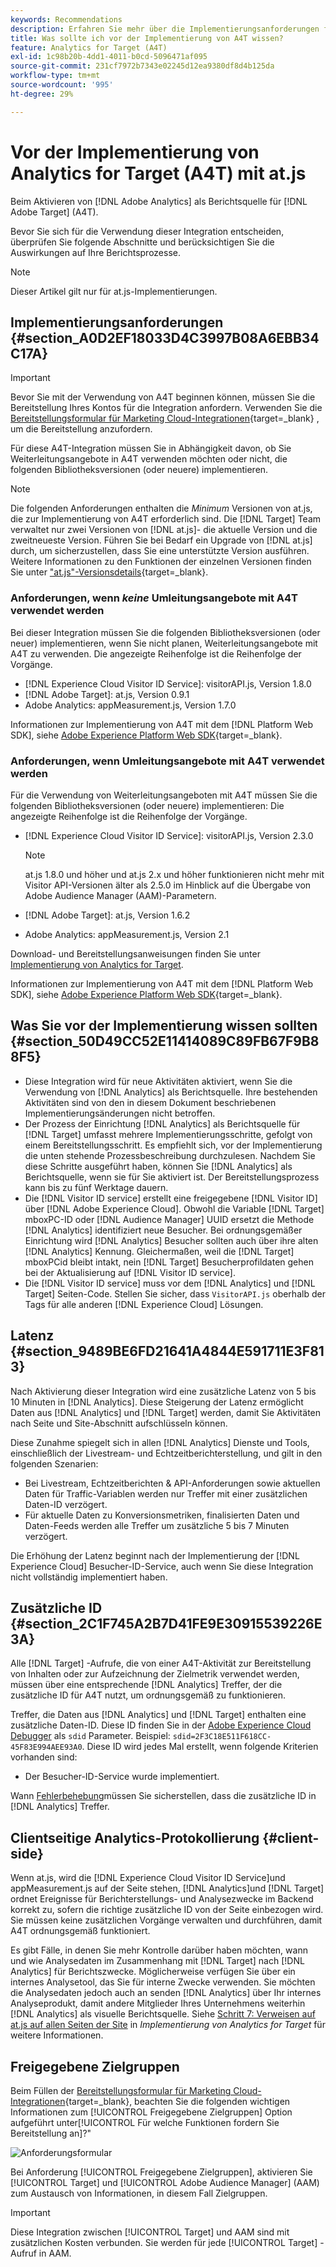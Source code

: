 ```yaml
---
keywords: Recommendations
description: Erfahren Sie mehr über die Implementierungsanforderungen für Analytics für [!DNL Target] (A4T) und was Sie beachten sollten, bevor Sie diese Integration implementieren.
title: Was sollte ich vor der Implementierung von A4T wissen?
feature: Analytics for Target (A4T)
exl-id: 1c98b20b-4dd1-4011-b0cd-5096471af095
source-git-commit: 231cf7972b7343e02245d12ea9380df8d4b125da
workflow-type: tm+mt
source-wordcount: '995'
ht-degree: 29%

---
```


# Vor der Implementierung von Analytics for Target (A4T) mit at.js

Beim Aktivieren von [!DNL Adobe Analytics] als Berichtsquelle für [!DNL Adobe Target] (A4T).

Bevor Sie sich für die Verwendung dieser Integration entscheiden, überprüfen Sie folgende Abschnitte und berücksichtigen Sie die Auswirkungen auf Ihre Berichtsprozesse.

>[!NOTE]
>
>Dieser Artikel gilt nur für at.js-Implementierungen.

## Implementierungsanforderungen {#section_A0D2EF18033D4C3997B08A6EBB34C17A}

>[!IMPORTANT]
>
>Bevor Sie mit der Verwendung von A4T beginnen können, müssen Sie die Bereitstellung Ihres Kontos für die Integration anfordern. Verwenden Sie die [Bereitstellungsformular für Marketing Cloud-Integrationen](https://survey.adobe.com/jfe/form/SV_ekBHTLSoP5Zki2y){target=_blank} , um die Bereitstellung anzufordern.

Für diese A4T-Integration müssen Sie in Abhängigkeit davon, ob Sie Weiterleitungsangebote in A4T verwenden möchten oder nicht, die folgenden Bibliotheksversionen (oder neuere) implementieren.

>[!NOTE]
>
>Die folgenden Anforderungen enthalten die *Minimum* Versionen von at.js, die zur Implementierung von A4T erforderlich sind. Die [!DNL Target] Team verwaltet nur zwei Versionen von [!DNL at.js]- die aktuelle Version und die zweitneueste Version. Führen Sie bei Bedarf ein Upgrade von [!DNL at.js] durch, um sicherzustellen, dass Sie eine unterstützte Version ausführen. Weitere Informationen zu den Funktionen der einzelnen Versionen finden Sie unter [&quot;at.js&quot;-Versionsdetails](https://developer.adobe.com/target/implement/client-side/atjs/target-atjs-versions/){target=_blank}.

### Anforderungen, wenn *keine* Umleitungsangebote mit A4T verwendet werden

Bei dieser Integration müssen Sie die folgenden Bibliotheksversionen (oder neuer) implementieren, wenn Sie nicht planen, Weiterleitungsangebote mit A4T zu verwenden. Die angezeigte Reihenfolge ist die Reihenfolge der Vorgänge.

* [!DNL Experience Cloud Visitor ID Service]: visitorAPI.js, Version 1.8.0
* [!DNL Adobe Target]: at.js, Version 0.9.1
* Adobe Analytics: appMeasurement.js, Version 1.7.0

Informationen zur Implementierung von A4T mit dem [!DNL Platform Web SDK], siehe [Adobe Experience Platform Web SDK](https://developer.adobe.com/target/implement/client-side/aep-web-sdk/){target=_blank}.

### Anforderungen, wenn Umleitungsangebote mit A4T verwendet werden

Für die Verwendung von Weiterleitungsangeboten mit A4T müssen Sie die folgenden Bibliotheksversionen (oder neuere) implementieren: Die angezeigte Reihenfolge ist die Reihenfolge der Vorgänge.

* [!DNL Experience Cloud Visitor ID Service]: visitorAPI.js, Version 2.3.0

   >[!NOTE]
   >
   >at.js 1.8.0 und höher und at.js 2.x und höher funktionieren nicht mehr mit Visitor API-Versionen älter als 2.5.0 im Hinblick auf die Übergabe von Adobe Audience Manager (AAM)-Parametern.

* [!DNL Adobe Target]: at.js, Version 1.6.2

* Adobe Analytics: appMeasurement.js, Version 2.1

Download- und Bereitstellungsanweisungen finden Sie unter [Implementierung von Analytics for Target](/help/main/c-integrating-target-with-mac/a4t/a4timplementation.md).

Informationen zur Implementierung von A4T mit dem [!DNL Platform Web SDK], siehe [Adobe Experience Platform Web SDK](https://developer.adobe.com/target/implement/client-side/aep-web-sdk/){target=_blank}.

## Was Sie vor der Implementierung wissen sollten {#section_50D49CC52E11414089C89FB67F9B88F5}

* Diese Integration wird für neue Aktivitäten aktiviert, wenn Sie die Verwendung von [!DNL Analytics] als Berichtsquelle. Ihre bestehenden Aktivitäten sind von den in diesem Dokument beschriebenen Implementierungsänderungen nicht betroffen.
* Der Prozess der Einrichtung [!DNL Analytics] als Berichtsquelle für [!DNL Target] umfasst mehrere Implementierungsschritte, gefolgt von einem Bereitstellungsschritt. Es empfiehlt sich, vor der Implementierung die unten stehende Prozessbeschreibung durchzulesen. Nachdem Sie diese Schritte ausgeführt haben, können Sie [!DNL Analytics] als Berichtsquelle, wenn sie für Sie aktiviert ist. Der Bereitstellungsprozess kann bis zu fünf Werktage dauern.
* Die [!DNL Visitor ID service] erstellt eine freigegebene [!DNL Visitor ID] über [!DNL Adobe Experience Cloud]. Obwohl die Variable [!DNL Target] mboxPC-ID oder [!DNL Audience Manager] UUID ersetzt die Methode [!DNL Analytics] identifiziert neue Besucher. Bei ordnungsgemäßer Einrichtung wird [!DNL Analytics] Besucher sollten auch über ihre alten [!DNL Analytics] Kennung. Gleichermaßen, weil die [!DNL Target] mboxPCid bleibt intakt, nein [!DNL Target] Besucherprofildaten gehen bei der Aktualisierung auf [!DNL Visitor ID service].
* Die [!DNL Visitor ID service] muss vor dem [!DNL Analytics] und [!DNL Target] Seiten-Code. Stellen Sie sicher, dass `VisitorAPI.js` oberhalb der Tags für alle anderen [!DNL Experience Cloud] Lösungen.

## Latenz {#section_9489BE6FD21641A4844E591711E3F813}

Nach Aktivierung dieser Integration wird eine zusätzliche Latenz von 5 bis 10 Minuten in [!DNL Analytics]. Diese Steigerung der Latenz ermöglicht Daten aus [!DNL Analytics] und [!DNL Target] werden, damit Sie Aktivitäten nach Seite und Site-Abschnitt aufschlüsseln können.

Diese Zunahme spiegelt sich in allen [!DNL Analytics] Dienste und Tools, einschließlich der Livestream- und Echtzeitberichterstellung, und gilt in den folgenden Szenarien:

* Bei Livestream, Echtzeitberichten &amp; API-Anforderungen sowie aktuellen Daten für Traffic-Variablen werden nur Treffer mit einer zusätzlichen Daten-ID verzögert.
* Für aktuelle Daten zu Konversionsmetriken, finalisierten Daten und Daten-Feeds werden alle Treffer um zusätzliche 5 bis 7 Minuten verzögert.

Die Erhöhung der Latenz beginnt nach der Implementierung der [!DNL Experience Cloud] Besucher-ID-Service, auch wenn Sie diese Integration nicht vollständig implementiert haben.

## Zusätzliche ID  {#section_2C1F745A2B7D41FE9E30915539226E3A}

Alle [!DNL Target] -Aufrufe, die von einer A4T-Aktivität zur Bereitstellung von Inhalten oder zur Aufzeichnung der Zielmetrik verwendet werden, müssen über eine entsprechende [!DNL Analytics] Treffer, der die zusätzliche ID für A4T nutzt, um ordnungsgemäß zu funktionieren.

Treffer, die Daten aus [!DNL Analytics] und [!DNL Target] enthalten eine zusätzliche Daten-ID. Diese ID finden Sie in der [Adobe Experience Cloud Debugger](https://experienceleague.adobe.com/docs/debugger/using/experience-cloud-debugger.html) als `sdid` Parameter. Beispiel: `sdid=2F3C18E511F618CC-45F83E994AEE93A0`. Diese ID wird jedes Mal erstellt, wenn folgende Kriterien vorhanden sind:

* Der Besucher-ID-Service wurde implementiert.

Wann [Fehlerbehebung](/help/main/c-integrating-target-with-mac/a4t/c-a4t-troubleshooting/a4t-troubleshooting.md)müssen Sie sicherstellen, dass die zusätzliche ID in [!DNL Analytics] Treffer.

## Clientseitige Analytics-Protokollierung {#client-side}

Wenn at.js, wird die [!DNL Experience Cloud Visitor ID Service]und appMeasurement.js auf der Seite stehen, [!DNL Analytics]und [!DNL Target] ordnet Ereignisse für Berichterstellungs- und Analysezwecke im Backend korrekt zu, sofern die richtige zusätzliche ID von der Seite einbezogen wird. Sie müssen keine zusätzlichen Vorgänge verwalten und durchführen, damit A4T ordnungsgemäß funktioniert.

Es gibt Fälle, in denen Sie mehr Kontrolle darüber haben möchten, wann und wie Analysedaten im Zusammenhang mit [!DNL Target] nach [!DNL Analytics] für Berichtszwecke. Möglicherweise verfügen Sie über ein internes Analysetool, das Sie für interne Zwecke verwenden. Sie möchten die Analysedaten jedoch auch an senden [!DNL Analytics] über Ihr internes Analyseprodukt, damit andere Mitglieder Ihres Unternehmens weiterhin [!DNL Analytics] als visuelle Berichtsquelle. Siehe [Schritt 7: Verweisen auf at.js auf allen Seiten der Site](/help/main/c-integrating-target-with-mac/a4t/a4timplementation.md#step7) in *Implementierung von Analytics for Target* für weitere Informationen.

## Freigegebene Zielgruppen

Beim Füllen der [Bereitstellungsformular für Marketing Cloud-Integrationen](https://survey.adobe.com/jfe/form/SV_ekBHTLSoP5Zki2y){target=_blank}, beachten Sie die folgenden wichtigen Informationen zum [!UICONTROL Freigegebene Zielgruppen] Option aufgeführt unter[!UICONTROL Für welche Funktionen fordern Sie Bereitstellung an]?&quot;

![Anforderungsformular](/help/main/c-integrating-target-with-mac/a4t/assets/request-form.png)

Bei Anforderung [!UICONTROL Freigegebene Zielgruppen], aktivieren Sie [!UICONTROL Target] und [!UICONTROL Adobe Audience Manager] (AAM) zum Austausch von Informationen, in diesem Fall Zielgruppen.

>[!IMPORTANT]
>
>Diese Integration zwischen [!UICONTROL Target] und AAM sind mit zusätzlichen Kosten verbunden. Sie werden für jede [!UICONTROL Target] -Aufruf in AAM.
